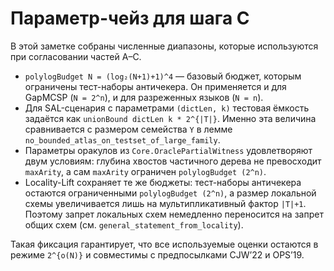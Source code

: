 # Параметр-чейз для шага C

В этой заметке собраны численные диапазоны, которые используются при
согласовании частей A–C.

- `polylogBudget N = (log₂(N+1)+1)^4` — базовый бюджет, которым ограничены
  тест-наборы античекера.  Он применяется и для GapMCSP (`N = 2^n`), и для
  разреженных языков (`N = n`).
- Для SAL-сценария с параметрами `(dictLen, k)` тестовая ёмкость задаётся как
  `unionBound dictLen k * 2^{|T|}`.  Именно эта величина сравнивается с размером
  семейства `Y` в лемме `no_bounded_atlas_on_testset_of_large_family`.
- Параметры оракулов из `Core.OraclePartialWitness` удовлетворяют двум условиям:
  глубина хвостов частичного дерева не превосходит `maxArity`, а сам `maxArity`
  ограничен `polylogBudget (2^n)`.
- Locality-Lift сохраняет те же бюджеты: тест-наборы античекера остаются
  ограниченными `polylogBudget (2^n)`, а размер локальной схемы увеличивается
  лишь на мультипликативный фактор `|T|+1`.  Поэтому запрет локальных схем
  немедленно переносится на запрет общих схем (см.
  `general_statement_from_locality`).

Такая фиксация гарантирует, что все используемые оценки остаются в режиме
`2^{o(N)}` и совместимы с предпосылками CJW’22 и OPS’19.
